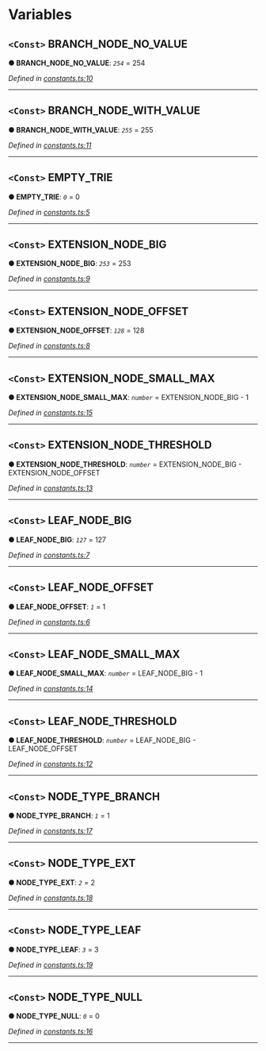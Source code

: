 

# Variables

<a id="branch_node_no_value"></a>

## `<Const>` BRANCH_NODE_NO_VALUE

**● BRANCH_NODE_NO_VALUE**: *`254`* = 254

*Defined in [constants.ts:10](https://github.com/polkadot-js/common/blob/1cd491b/packages/trie-codec/src/constants.ts#L10)*

___
<a id="branch_node_with_value"></a>

## `<Const>` BRANCH_NODE_WITH_VALUE

**● BRANCH_NODE_WITH_VALUE**: *`255`* = 255

*Defined in [constants.ts:11](https://github.com/polkadot-js/common/blob/1cd491b/packages/trie-codec/src/constants.ts#L11)*

___
<a id="empty_trie"></a>

## `<Const>` EMPTY_TRIE

**● EMPTY_TRIE**: *`0`* = 0

*Defined in [constants.ts:5](https://github.com/polkadot-js/common/blob/1cd491b/packages/trie-codec/src/constants.ts#L5)*

___
<a id="extension_node_big"></a>

## `<Const>` EXTENSION_NODE_BIG

**● EXTENSION_NODE_BIG**: *`253`* = 253

*Defined in [constants.ts:9](https://github.com/polkadot-js/common/blob/1cd491b/packages/trie-codec/src/constants.ts#L9)*

___
<a id="extension_node_offset"></a>

## `<Const>` EXTENSION_NODE_OFFSET

**● EXTENSION_NODE_OFFSET**: *`128`* = 128

*Defined in [constants.ts:8](https://github.com/polkadot-js/common/blob/1cd491b/packages/trie-codec/src/constants.ts#L8)*

___
<a id="extension_node_small_max"></a>

## `<Const>` EXTENSION_NODE_SMALL_MAX

**● EXTENSION_NODE_SMALL_MAX**: *`number`* =  EXTENSION_NODE_BIG - 1

*Defined in [constants.ts:15](https://github.com/polkadot-js/common/blob/1cd491b/packages/trie-codec/src/constants.ts#L15)*

___
<a id="extension_node_threshold"></a>

## `<Const>` EXTENSION_NODE_THRESHOLD

**● EXTENSION_NODE_THRESHOLD**: *`number`* =  EXTENSION_NODE_BIG - EXTENSION_NODE_OFFSET

*Defined in [constants.ts:13](https://github.com/polkadot-js/common/blob/1cd491b/packages/trie-codec/src/constants.ts#L13)*

___
<a id="leaf_node_big"></a>

## `<Const>` LEAF_NODE_BIG

**● LEAF_NODE_BIG**: *`127`* = 127

*Defined in [constants.ts:7](https://github.com/polkadot-js/common/blob/1cd491b/packages/trie-codec/src/constants.ts#L7)*

___
<a id="leaf_node_offset"></a>

## `<Const>` LEAF_NODE_OFFSET

**● LEAF_NODE_OFFSET**: *`1`* = 1

*Defined in [constants.ts:6](https://github.com/polkadot-js/common/blob/1cd491b/packages/trie-codec/src/constants.ts#L6)*

___
<a id="leaf_node_small_max"></a>

## `<Const>` LEAF_NODE_SMALL_MAX

**● LEAF_NODE_SMALL_MAX**: *`number`* =  LEAF_NODE_BIG - 1

*Defined in [constants.ts:14](https://github.com/polkadot-js/common/blob/1cd491b/packages/trie-codec/src/constants.ts#L14)*

___
<a id="leaf_node_threshold"></a>

## `<Const>` LEAF_NODE_THRESHOLD

**● LEAF_NODE_THRESHOLD**: *`number`* =  LEAF_NODE_BIG - LEAF_NODE_OFFSET

*Defined in [constants.ts:12](https://github.com/polkadot-js/common/blob/1cd491b/packages/trie-codec/src/constants.ts#L12)*

___
<a id="node_type_branch"></a>

## `<Const>` NODE_TYPE_BRANCH

**● NODE_TYPE_BRANCH**: *`1`* = 1

*Defined in [constants.ts:17](https://github.com/polkadot-js/common/blob/1cd491b/packages/trie-codec/src/constants.ts#L17)*

___
<a id="node_type_ext"></a>

## `<Const>` NODE_TYPE_EXT

**● NODE_TYPE_EXT**: *`2`* = 2

*Defined in [constants.ts:18](https://github.com/polkadot-js/common/blob/1cd491b/packages/trie-codec/src/constants.ts#L18)*

___
<a id="node_type_leaf"></a>

## `<Const>` NODE_TYPE_LEAF

**● NODE_TYPE_LEAF**: *`3`* = 3

*Defined in [constants.ts:19](https://github.com/polkadot-js/common/blob/1cd491b/packages/trie-codec/src/constants.ts#L19)*

___
<a id="node_type_null"></a>

## `<Const>` NODE_TYPE_NULL

**● NODE_TYPE_NULL**: *`0`* = 0

*Defined in [constants.ts:16](https://github.com/polkadot-js/common/blob/1cd491b/packages/trie-codec/src/constants.ts#L16)*

___

